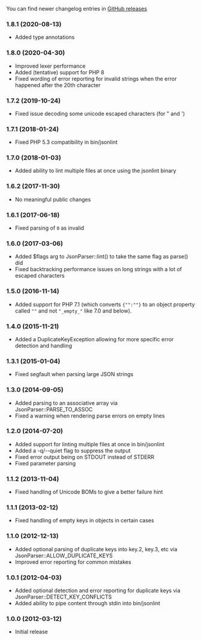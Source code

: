 You can find newer changelog entries in [GitHub releases](https://github.com/Seldaek/jsonlint/releases)

### 1.8.1 (2020-08-13)

  * Added type annotations

### 1.8.0 (2020-04-30)

  * Improved lexer performance
  * Added (tentative) support for PHP 8
  * Fixed wording of error reporting for invalid strings when the error happened after the 20th character

### 1.7.2 (2019-10-24)

  * Fixed issue decoding some unicode escaped characters (for " and ')

### 1.7.1 (2018-01-24)

  * Fixed PHP 5.3 compatibility in bin/jsonlint

### 1.7.0 (2018-01-03)

  * Added ability to lint multiple files at once using the jsonlint binary

### 1.6.2 (2017-11-30)

  * No meaningful public changes

### 1.6.1 (2017-06-18)

  * Fixed parsing of `0` as invalid

### 1.6.0 (2017-03-06)

  * Added $flags arg to JsonParser::lint() to take the same flag as parse() did
  * Fixed backtracking performance issues on long strings with a lot of escaped characters

### 1.5.0 (2016-11-14)

  * Added support for PHP 7.1 (which converts `{"":""}` to an object property called `""` and not `"_empty_"` like 7.0 and below).

### 1.4.0 (2015-11-21)

  * Added a DuplicateKeyException allowing for more specific error detection and handling

### 1.3.1 (2015-01-04)

  * Fixed segfault when parsing large JSON strings

### 1.3.0 (2014-09-05)

  * Added parsing to an associative array via JsonParser::PARSE_TO_ASSOC
  * Fixed a warning when rendering parse errors on empty lines

### 1.2.0 (2014-07-20)

  * Added support for linting multiple files at once in bin/jsonlint
  * Added a -q/--quiet flag to suppress the output
  * Fixed error output being on STDOUT instead of STDERR
  * Fixed parameter parsing

### 1.1.2 (2013-11-04)

  * Fixed handling of Unicode BOMs to give a better failure hint

### 1.1.1 (2013-02-12)

  * Fixed handling of empty keys in objects in certain cases

### 1.1.0 (2012-12-13)

  * Added optional parsing of duplicate keys into key.2, key.3, etc via JsonParser::ALLOW_DUPLICATE_KEYS
  * Improved error reporting for common mistakes

### 1.0.1 (2012-04-03)

  * Added optional detection and error reporting for duplicate keys via JsonParser::DETECT_KEY_CONFLICTS
  * Added ability to pipe content through stdin into bin/jsonlint

### 1.0.0 (2012-03-12)

  * Initial release
